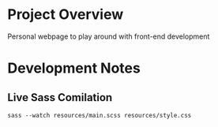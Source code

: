 # Project Overview
Personal webpage to play around with front-end development

# Development Notes
## Live Sass Comilation
```
sass --watch resources/main.scss resources/style.css
```
